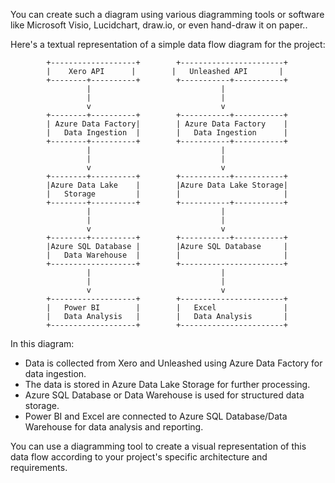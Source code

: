 You can create such a diagram using various diagramming tools or software like Microsoft Visio, Lucidchart, draw.io, or even hand-draw it on paper..

Here's a textual representation of a simple data flow diagram for the project:

```
        +-------------------+        +-----------------------+
        |    Xero API      |        |   Unleashed API       |
        +--------+----------+        +-----------+-----------+
                 |                             |
                 |                             |
                 v                             v
        +--------+----------+        +-----------+-----------+
        | Azure Data Factory|        | Azure Data Factory    |
        |   Data Ingestion  |        |   Data Ingestion      |
        +--------+----------+        +-----------+-----------+
                 |                             |
                 |                             |
                 v                             v
        +--------+----------+        +-----------+-----------+
        |Azure Data Lake    |        |Azure Data Lake Storage|
        |   Storage         |        |                       |
        +--------+----------+        +-----------+-----------+
                 |                             |
                 |                             |
                 v                             v
        +--------+----------+        +-----------+-----------+
        |Azure SQL Database |        |Azure SQL Database     |
        |   Data Warehouse  |        |                       |
        +-------------------+        +-----------------------+
                 |                             |
                 |                             |
                 v                             v
        +-------------------+        +-----------------------+
        |   Power BI        |        |   Excel               |
        |   Data Analysis   |        |   Data Analysis       |
        +-------------------+        +-----------------------+
```

In this diagram:

- Data is collected from Xero and Unleashed using Azure Data Factory for data ingestion.
- The data is stored in Azure Data Lake Storage for further processing.
- Azure SQL Database or Data Warehouse is used for structured data storage.
- Power BI and Excel are connected to Azure SQL Database/Data Warehouse for data analysis and reporting.

You can use a diagramming tool to create a visual representation of this data flow according to your project's specific architecture and requirements.